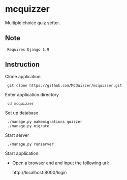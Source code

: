 # mcquizzer
Multiple choice quiz setter.

## Note

     Requires Django 1.9
     
## Instruction

Clone application

     git clone https://github.com/MCQuizzer/mcquizzer.git

Enter application directory

     cd mcquizzer

Set up database

     ./manage.py makemigrations quizzer
     ./manage.py migrate
  
Start server

     ./manage.py runserver

Start application

- Open a browser and and input the following url:
   
     http://localhost:8000/login
  
